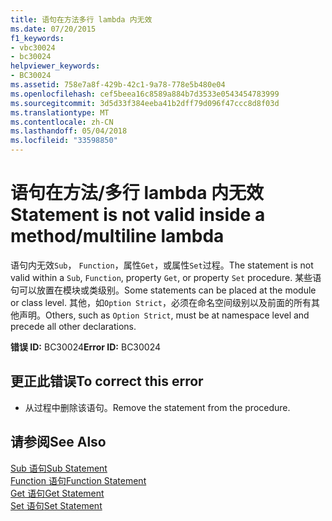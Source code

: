 ```yaml
---
title: 语句在方法多行 lambda 内无效
ms.date: 07/20/2015
f1_keywords:
- vbc30024
- bc30024
helpviewer_keywords:
- BC30024
ms.assetid: 758e7a8f-429b-42c1-9a78-778e5b480e04
ms.openlocfilehash: cef5beea16c8589a884b7d3533e0543454783999
ms.sourcegitcommit: 3d5d33f384eeba41b2dff79d096f47ccc8d8f03d
ms.translationtype: MT
ms.contentlocale: zh-CN
ms.lasthandoff: 05/04/2018
ms.locfileid: "33598850"
---
```

# <a name="statement-is-not-valid-inside-a-methodmultiline-lambda"></a><span data-ttu-id="938eb-102">语句在方法/多行 lambda 内无效</span><span class="sxs-lookup"><span data-stu-id="938eb-102">Statement is not valid inside a method/multiline lambda</span></span>
<span data-ttu-id="938eb-103">语句内无效`Sub`， `Function`，属性`Get`，或属性`Set`过程。</span><span class="sxs-lookup"><span data-stu-id="938eb-103">The statement is not valid within a `Sub`, `Function`, property `Get`, or property `Set` procedure.</span></span> <span data-ttu-id="938eb-104">某些语句可以放置在模块或类级别。</span><span class="sxs-lookup"><span data-stu-id="938eb-104">Some statements can be placed at the module or class level.</span></span> <span data-ttu-id="938eb-105">其他，如`Option Strict`，必须在命名空间级别以及前面的所有其他声明。</span><span class="sxs-lookup"><span data-stu-id="938eb-105">Others, such as `Option Strict`, must be at namespace level and precede all other declarations.</span></span>  
  
 <span data-ttu-id="938eb-106">**错误 ID:** BC30024</span><span class="sxs-lookup"><span data-stu-id="938eb-106">**Error ID:** BC30024</span></span>  
  
## <a name="to-correct-this-error"></a><span data-ttu-id="938eb-107">更正此错误</span><span class="sxs-lookup"><span data-stu-id="938eb-107">To correct this error</span></span>  
  
-   <span data-ttu-id="938eb-108">从过程中删除该语句。</span><span class="sxs-lookup"><span data-stu-id="938eb-108">Remove the statement from the procedure.</span></span>  
  
## <a name="see-also"></a><span data-ttu-id="938eb-109">请参阅</span><span class="sxs-lookup"><span data-stu-id="938eb-109">See Also</span></span>  
 [<span data-ttu-id="938eb-110">Sub 语句</span><span class="sxs-lookup"><span data-stu-id="938eb-110">Sub Statement</span></span>](../../../visual-basic/language-reference/statements/sub-statement.md)  
 [<span data-ttu-id="938eb-111">Function 语句</span><span class="sxs-lookup"><span data-stu-id="938eb-111">Function Statement</span></span>](../../../visual-basic/language-reference/statements/function-statement.md)  
 [<span data-ttu-id="938eb-112">Get 语句</span><span class="sxs-lookup"><span data-stu-id="938eb-112">Get Statement</span></span>](../../../visual-basic/language-reference/statements/get-statement.md)  
 [<span data-ttu-id="938eb-113">Set 语句</span><span class="sxs-lookup"><span data-stu-id="938eb-113">Set Statement</span></span>](../../../visual-basic/language-reference/statements/set-statement.md)
